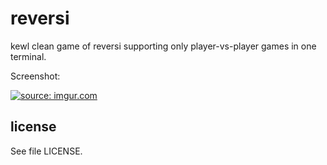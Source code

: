 # reversi

kewl clean game of reversi supporting only player-vs-player games in one terminal.

Screenshot:

<a href="http://imgur.com/Yc5hjn3"><img src="http://i.imgur.com/Yc5hjn3.png" title="source: imgur.com" /></a>

## license

See file LICENSE.

